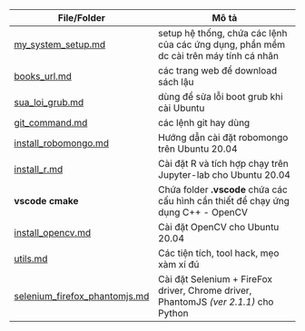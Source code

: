 |File/Folder|Mô tả|
|-|-|
|[my_system_setup.md](./my_system_setup.md)|setup hệ thống, chứa các lệnh của các ứng dụng, phần mềm dc cài trên máy tính cá nhân|
|[books_url.md](./books_url.md)|các trang web để download sách lậu|
|[sua_loi_grub.md](./sua_loi_grub.md)|dùng để sửa lỗi boot grub khi cài Ubuntu|
|[git_command.md](./git_command.md)|các lệnh git hay dùng|
|[install_robomongo.md](./install_robomongo.md)|Hướng dẫn cài đặt robomongo trên Ubuntu 20.04|
|[install_r.md](./install_r.md)|Cài đặt R và tích hợp chạy trên Jupyter-lab cho Ubuntu 20.04|
|**vscode cmake**|Chứa folder **.vscode** chứa các cấu hình cần thiết để chạy ứng dụng C++ - OpenCV|
|[install_opencv.md](./install_opencv.md)| Cài đặt OpenCV cho Ubuntu 20.04|
|[utils.md](./utils.md)|Các tiện tích, tool hack, mẹo xàm xí đú|
|[selenium_firefox_phantomjs.md](./selenium_firefox_phantomjs.md)|Cài đặt Selenium + FireFox driver, Chrome driver, PhantomJS _(ver 2.1.1)_ cho Python|